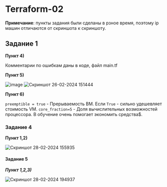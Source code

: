 # Terraform-02

**Примечание**: пункты задания были сделаны в рзное время, поэтому ip машин отличаются от скриншота к скриншоту.

## Задание 1 

**Пункт 4)** 

  Комментарии по ошибкам даны в коде, файл main.tf

**Пункт 5)**

![image](https://github.com/HZTV/Terraform-02/assets/149588305/24786c8f-981e-450d-a477-6b922eb7273b)
![Скриншот 26-02-2024 151444](https://github.com/HZTV/Terraform-02/assets/149588305/fabe312f-bfd5-45b1-8fe6-cb942359fba2)


**Пункт 6)**

`preemptible = true` - Прерываемость ВМ. Если `True` - сильно удешевляет стоимость VM.
`core_fraction=5` - Доля вычислительных возможностей процессора. В обучение очень помогает экономить средства$.


### Задание 4

**Пункт 1,2)**

![Скриншот 28-02-2024 155935](https://github.com/HZTV/Terraform-02/assets/149588305/c9cb1621-11be-42b0-861e-d0f74ff5aa0d)


#### Задание 5

***Пункт 1,2,3)***

![Скриншот 28-02-2024 194937](https://github.com/HZTV/Terraform-02/assets/149588305/90f8b5bb-1ab7-4fbb-9919-486200a907bc)
